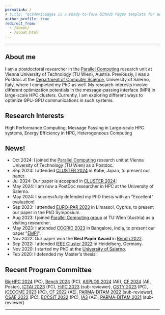 ```yaml
---
permalink: /
# title: "academicpages is a ready-to-fork GitHub Pages template for academic personal websites"
author_profile: true
redirect_from: 
  - /about/
  - /about.html
---
```



------
   
 About me
------
I am a postdoctoral researcher in the [Parallel Computing](https://informatics.tuwien.ac.at/orgs/e191-04) research unit at Vienna University of Technology (TU Wien), Austria.
Previously, I was a Postdoc at the [Department of Computer Science](https://www.isislab.it/about-us-2/#), University of Salerno, Italy, where I completed my PhD as well. 
My research interests involve different optimization potentials in the message-passing interface (MPI) in large-scale HPC clusters. Currently, I am exploring different ways to optimize GPU-GPU communications in such systems.

Research Interests
------
 High Performance Computing, Message Passing in Large-scale HPC systems, Energy Efficiency in HPC, Heterogeneous Computing

News!
------
- Oct 2024: I joined the [Parallel Computing](https://informatics.tuwien.ac.at/orgs/e191-04) research unit at Vienna University of Technology (TU Wien) as a Postdoc.
- Sep 2024: I attended [CLUSTER 2024](https://clustercomp.org/2024/) in Kobe, Japan, to present our [paper](https://majidsalimi.github.io/files/SalimiBeniCLUSTER24.pdf).
- Jul 2024: Our paper is accepted in [CLUSTER 2024](https://clustercomp.org/2024/)!
- May 2024: I am now a PostDoc researcher in HPC at the University of Salerno. 
- May 2024: I successfully defended my PhD thesis with an "Excellent" evaluation!
- Sep 2023: I attended [EURO-PAR 2023](https://2023.euro-par.org/conference/phd-symposium/) in Limassol, Cyprus, to present our paper in the PhD Symposium.
- Aug 2023: I joined [Parallel Computing group](https://www.tuwien.at/inf/par) at TU Wien (Austria) as a visiting researcher.
- May 2023: I attended [CCGRID 2023](https://ccgrid2023.iisc.ac.in/) in Bangalore, India, to present our paper "[EMPI](https://ieeexplore.ieee.org/abstract/document/10171546)".
- Nov 2022: Our paper won the **Best Paper Award** in [Bench 2022](https://www.benchcouncil.org/bench2022/index.html).
- Sep 2022: I attended [IEEE Cluster 2022](https://clustercomp.org/2022/) in Heidelberg, Germany.
- Nov 2020: I started my PhD at the [University of Salerno](https://web.unisa.it/en/home).
- Feb 2020: I defended my Master's thesis.

Recent Program Committee
------
[BigHPC 2024](https://www.itadata.it/2024/bighpc2024) (PC), [Bench 2024](https://www.benchcouncil.org/bench2024/committess.html) (PC), [ASPLOS 2024](https://www.asplos-conference.org/asplos2024/committees/#AE-committee) (AE), [CF 2024](https://www.computingfrontiers.org/2024/index.html) (AE, Poster), [ICTAI 2023](https://ictai.computer.org/2023/committees/committee/) (PC), [HiPC  2023](https://hipc.org/programcomittee/) (sub-reviewer), [CSTY 2023](https://csty2023.org/committee) (PC), [ICECCME 2023](http://www.iceccme.com/) (PC), [CF 2022](https://www.computingfrontiers.org/2022/) (AE), [PARMA-DITAM 2022](https://parma-ditam-workshop.github.io/) (sub-reviewer), [CSAE 2022](http://www.csaeconf.org) (PC), [ECCSIT 2022](https://www.eccsit.org) (PC), [IA3](https://hpc.pnl.gov/IA3/) (AE), [PARMA-DITAM 2021](https://parma-ditam-workshop.github.io/2021/index.html) (sub-reviewer)

 
-----

<!-- Like many other Jekyll-based GitHub Pages templates, academicpages makes you separate the website's content from its form. The content & metadata of your website are in structured markdown files, while various other files constitute the theme, specifying how to transform that content & metadata into HTML pages. You keep these various markdown (.md), YAML (.yml), HTML, and CSS files in a public GitHub repository. Each time you commit and push an update to the repository, the [GitHub pages](https://pages.github.com/) service creates static HTML pages based on these files, which are hosted on GitHub's servers free of charge.

Many of the features of dynamic content management systems (like Wordpress) can be achieved in this fashion, using a fraction of the computational resources and with far less vulnerability to hacking and DDoSing. You can also modify the theme to your heart's content without touching the content of your site. If you get to a point where you've broken something in Jekyll/HTML/CSS beyond repair, your markdown files describing your talks, publications, etc. are safe. You can rollback the changes or even delete the repository and start over -- just be sure to save the markdown files! Finally, you can also write scripts that process the structured data on the site, such as [this one](https://github.com/academicpages/academicpages.github.io/blob/master/talkmap.ipynb) that analyzes metadata in pages about talks to display [a map of every location you've given a talk](https://academicpages.github.io/talkmap.html). -->
<!-- 
Getting started
======
1. Register a GitHub account if you don't have one and confirm your e-mail (required!)
1. Fork [this repository](https://github.com/academicpages/academicpages.github.io) by clicking the "fork" button in the top right. 
1. Go to the repository's settings (rightmost item in the tabs that start with "Code", should be below "Unwatch"). Rename the repository "[your GitHub username].github.io", which will also be your website's URL.
1. Set site-wide configuration and create content & metadata (see below -- also see [this set of diffs](http://archive.is/3TPas) showing what files were changed to set up [an example site](https://getorg-testacct.github.io) for a user with the username "getorg-testacct")
1. Upload any files (like PDFs, .zip files, etc.) to the files/ directory. They will appear at https://[your GitHub username].github.io/files/example.pdf.  
1. Check status by going to the repository settings, in the "GitHub pages" section

Site-wide configuration
------
The main configuration file for the site is in the base directory in [_config.yml](https://github.com/academicpages/academicpages.github.io/blob/master/_config.yml), which defines the content in the sidebars and other site-wide features. You will need to replace the default variables with ones about yourself and your site's github repository. The configuration file for the top menu is in [_data/navigation.yml](https://github.com/academicpages/academicpages.github.io/blob/master/_data/navigation.yml). For example, if you don't have a portfolio or blog posts, you can remove those items from that navigation.yml file to remove them from the header. 

Create content & metadata
------
For site content, there is one markdown file for each type of content, which are stored in directories like _publications, _talks, _posts, _teaching, or _pages. For example, each talk is a markdown file in the [_talks directory](https://github.com/academicpages/academicpages.github.io/tree/master/_talks). At the top of each markdown file is structured data in YAML about the talk, which the theme will parse to do lots of cool stuff. The same structured data about a talk is used to generate the list of talks on the [Talks page](https://academicpages.github.io/talks), each [individual page](https://academicpages.github.io/talks/2012-03-01-talk-1) for specific talks, the talks section for the [CV page](https://academicpages.github.io/cv), and the [map of places you've given a talk](https://academicpages.github.io/talkmap.html) (if you run this [python file](https://github.com/academicpages/academicpages.github.io/blob/master/talkmap.py) or [Jupyter notebook](https://github.com/academicpages/academicpages.github.io/blob/master/talkmap.ipynb), which creates the HTML for the map based on the contents of the _talks directory).

**Markdown generator**

I have also created [a set of Jupyter notebooks](https://github.com/academicpages/academicpages.github.io/tree/master/markdown_generator
) that converts a CSV containing structured data about talks or presentations into individual markdown files that will be properly formatted for the academicpages template. The sample CSVs in that directory are the ones I used to create my own personal website at stuartgeiger.com. My usual workflow is that I keep a spreadsheet of my publications and talks, then run the code in these notebooks to generate the markdown files, then commit and push them to the GitHub repository.

How to edit your site's GitHub repository
------
Many people use a git client to create files on their local computer and then push them to GitHub's servers. If you are not familiar with git, you can directly edit these configuration and markdown files directly in the github.com interface. Navigate to a file (like [this one](https://github.com/academicpages/academicpages.github.io/blob/master/_talks/2012-03-01-talk-1.md) and click the pencil icon in the top right of the content preview (to the right of the "Raw | Blame | History" buttons). You can delete a file by clicking the trashcan icon to the right of the pencil icon. You can also create new files or upload files by navigating to a directory and clicking the "Create new file" or "Upload files" buttons. 

Example: editing a markdown file for a talk
![Editing a markdown file for a talk](/images/editing-talk.png)

For more info
------
More info about configuring academicpages can be found in [the guide](https://academicpages.github.io/markdown/). The [guides for the Minimal Mistakes theme](https://mmistakes.github.io/minimal-mistakes/docs/configuration/) (which this theme was forked from) might also be helpful. --> 
